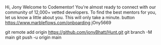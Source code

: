 Hi, Jony
Welcome to Codementor!
You're almost ready to connect with our community of 12,000+ vetted developers. To find the best mentors for you, let us know a little about you. This will only take a minute.
button
https://www.marbleflows.com/onboarding
jOny5669

git remote add origin https://github.com/jonyBhatt/Hunt.git
git branch -M main
git push -u origin main